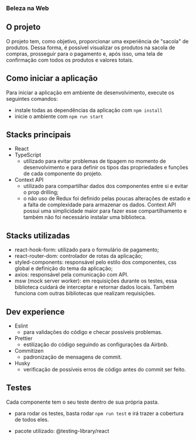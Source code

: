### Beleza na Web

## O projeto

O projeto tem, como objetivo, proporcionar uma experiência de "sacola" de produtos.
Dessa forma, é possível visualizar os produtos na sacola de compras, prosseguir para o pagamento e, após isso,
uma tela de confirmação com todos os produtos e valores totais.

## Como iniciar a aplicação

Para iniciar a aplicação em ambiente de desenvolvimento, execute os seguintes comandos:

- instale todas as dependências da aplicação com `npm install`
- inicie o ambiente com `npm run start`

## Stacks principais

- React
- TypeScript
  - utilizado para evitar problemas de tipagem no momento de desenvolvimento e para definir os tipos das propriedades e funções de cada componente do projeto.
- Context API
  - utilizado para compartilhar dados dos componentes entre si e evitar o prop drilling;
  - o não uso de Redux foi definido pelas poucas alterações de estado e a falta de complexidade para armazenar os dados. Context API possui uma simplicidade maior para fazer esse compartilhamento e também não foi necessário instalar uma biblioteca.

## Stacks utilizadas

- react-hook-form: utilizado para o formulário de pagamento;
- react-router-dom: controlador de rotas da aplicação;
- styled-components: responsável pelo estilo dos componentes, css global e definição do tema da aplicação;
- axios: responsável pela comunicação com API.
- msw (mock server worker): em requisições durante os testes, essa biblioteca cuidará de interceptar e retornar dados locais. Também funciona com outras bibliotecas que realizam requisições.

## Dev experience

- Eslint
  - para validações do código e checar possíveis problemas.
- Prettier
  - estilização do código seguindo as configurações da Airbnb.
- Commitizen
  - padronização de mensagens de commit.
- Husky
  - verificação de possíveis erros de código antes do commit ser feito.

## Testes

Cada componente tem o seu teste dentro de sua própria pasta.

- para rodar os testes, basta rodar `npm run test` e irá trazer a cobertura de todos eles.

* pacote utilizado: @testing-library/react
